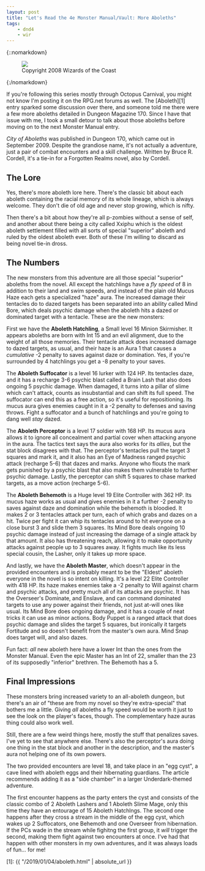```yaml
---
layout: post
title: "Let's Read the 4e Monster Manual/Vault: More Aboleths"
tags:
    - dnd4
    - wir
---
```



{::nomarkdown}
<figure class="center">
  <img src="{{ "/assets/mm4e-aboleth.png" | absolute_url }}"/>
  <figcaption>
    Copyright 2008 Wizards of the Coast
  </figcaption>
</figure>
{:/nomarkdown}


If you're following this series mostly through Octopus Carnival, you might not
know I'm posting it on the RPG.net forums as well. The [Aboleth][1] entry
sparked some discussion over there, and someone told me there were a few more
aboleths detailed in Dungeon Magazine 170. Since I have that issue with me, I
took a small detour to talk about those aboleths before moving on to the next
Monster Manual entry.

_City of Aboleths_ was published in Dungeon 170, which came out in
September 2009. Despite the grandiose name, it's not actually a adventure, just
a pair of combat encounters and a skill challenge. Written by Bruce R. Cordell,
it's a tie-in for a Forgotten Realms novel, also by Cordell.


## The Lore

Yes, there's more aboleth lore here. There's the classic bit about each aboleth
containing the racial memory of its whole lineage, which is always welcome. They
don't die of old age and never stop growing, which is nifty.

Then there's a bit about how they're all p-zombies without a sense of self, and
another about there being a city called Xxiphu which is the oldest aboleth
settlement filled with all sorts of special "superior" aboleth and ruled by the
oldest aboleth ever. Both of these I'm willing to discard as being novel tie-in
dross.

## The Numbers

The new monsters from this adventure are all those special "superior" aboleths
from the novel. All except the hatchlings have a _fly speed_ of 8 in addition to
their land and swim speeds, and instead of the plain old Mucus Haze each gets a
specialized "haze" aura. The increased damage their tentacles do to dazed
targets has been separated into an ability called Mind Bore, which deals psychic
damage when the aboleth hits a dazed or dominated target with a tentacle. These
are the new monsters:

First we have the **Aboleth Hatchling**, a Small level 16 Minion Skirmisher. It
appears aboleths are born with Int 15 and an evil alignment, due to the weight
of all those memories. Their tentacle attack does increased damage to dazed
targets, as usual, and their haze is an Aura 1 that causes a _cumulative_ -2
penalty to saves against daze or domination. Yes, if you're surrounded by 4
hatchlings you get a -8 penalty to your saves.

The **Aboleth Suffocator** is a level 16 lurker with 124 HP. Its tentacles daze,
and it has a recharge 3-6 psychic blast called a Brain Lash that also does
ongoing 5 psychic damage. When damaged, it turns into a pillar of slime which
can't attack, counts as insubstantial and can shift its full speed. The
suffocator can end this as a free action, so it's useful for repositioning. Its
mucus aura gives enemies caught in it a -2 penalty to defenses and saving
throws. Fight a suffocator and a bunch of hatchlings and you're going to dang
well _stay_ dazed.

The **Aboleth Perceptor** is a level 17 soldier with 168 HP. Its mucus aura
allows it to ignore all concealment and partial cover when attacking anyone in
the aura. The tactics text says the aura also works for its _allies_, but the
stat block disagrees with that. The perceptor's tentacles pull the target 3
squares and mark it, and it also has an Eye of Madness ranged psychic attack
(recharge 5-6) that dazes and marks. Anyone who flouts the mark gets punished by
a psychic blast that also makes them vulnerable to further psychic
damage. Lastly, the perceptor can shift 5 squares to chase marked targets, as a
move action (recharge 5-6).

The **Aboleth Behemoth** is a Huge level 19 Elite Controller with 362 HP. Its
mucus haze works as usual and gives enemies in it a further -2 penalty to saves
against daze and domination while the behemoth is bloodied. It makes 2 or 3
tentacles attack per turn, each of which grabs and dazes on a hit. Twice per
fight it can whip its tentacles around to hit everyone on a close burst 3 and
slide them 3 squares. Its Mind Bore deals ongoing 10 psychic damage instead of
just increasing the damage of a single attack by that amount. It also has
threatening reach, allowing it to make opportunity attacks against people up to
3 squares away. It fights much like its less special cousin, the Lasher, only it
takes up more space.

And lastly, we have the **Aboleth Master**, which doesn't appear in the provided
encounters and is probably meant to be the "Eldest" aboleth everyone in the
novel is so intent on killing. It's a level 22 Elite Controller with 418 HP. Its
haze makes enemies take a -2 penalty to Will against charm and psychic attacks,
and pretty much all of its attacks are psychic. It has the Overseer's Dominate,
and Enslave, and can command dominated targets to use any power against their
friends, not just at-will ones like usual. Its Mind Bore does ongoing damage,
and it has a couple of neat tricks it can use as minor actions. Body Puppet is a
ranged attack that does psychic damage and slides the target 5 squares, but
ironically it targets Fortitude and so doesn't benefit from the master's own
aura. Mind Snap does target will, and also dazes.

Fun fact: _all_ new aboleth here have a lower Int than the ones from the Monster
Manual. Even the epic Master has an Int of 22, smaller than the 23 of its
supposedly "inferior" brethren. The Behemoth has a 5.

## Final Impressions

These monsters bring increased variety to an all-aboleth dungeon, but there's an
air of "these are from my novel so they're extra-special" that bothers me a
little. Giving _all_ aboleths a fly speed would be worth it just to see the look
on the player's faces, though. The complementary haze auras thing could also
work well.

Still, there are a few weird things here, mostly the stuff that penalizes
saves. I've yet to see that anywhere else. There's also the perceptor's aura
doing one thing in the stat block and another in the description, and the
master's aura not helping one of its own powers.

The two provided encounters are level 18, and take place in an "egg cyst", a
cave lined with aboleth eggs and their hibernating guardians. The article
recommends adding it as a "side chamber" in a larger Underdark-themed
adventure.

The first encounter happens as the party enters the cyst and consists of the
classic combo of 2 Aboleth Lashers and 1 Aboleth Slime Mage, only this time they
have an entourage of 15 Aboleth Hatchlngs. The second one happens after they
cross a stream in the middle of the egg cyst, which wakes up 2 Suffocators, one
Behemoth and one Overseer from hibernation. If the PCs wade in the stream while
fighitng the first group, it _will_ trigger the second, making them fight
against two encounters at once. I've had that happen with other monsters in my
own adventures, and it was always loads of fun... for me!


[1]: {{ "/2019/01/04/aboleth.html" | absolute_url }}
